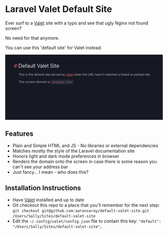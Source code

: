 # Laravel Valet Default Site

Ever surf to a [Valet](https://laravel.com/docs/valet) site with a typo and see that ugly Nginx not found screen?

No need for that anymore.

You can use this 'default site' for Valet instead.

![Screenshot of Page](screenshot.jpg)

## Features

* Plain and Simple HTML and JS - No libraries or external dependencies
* Matches mostly the style of the Laravel documentation site
* Honors light and dark mode preferences in browser
* Renders the domain onto the screen in case there is some reason you can't see your address bar
* Just fancy... I mean - who does this?

## Installation Instructions

* Have [Valet](https://laravel.com/docs/valet) installed and up to date
* Git checkout this repo to a place that you'll remember for the next step: `git checkout git@github.com:aaronsaray/default-valet-site.git /Users/Sally/Sites/default-valet-site`
* Edit the `~/.config/valet/config.json` file to contain this key: `"default": "/Users/Sally/Sites/default-valet-site",`
